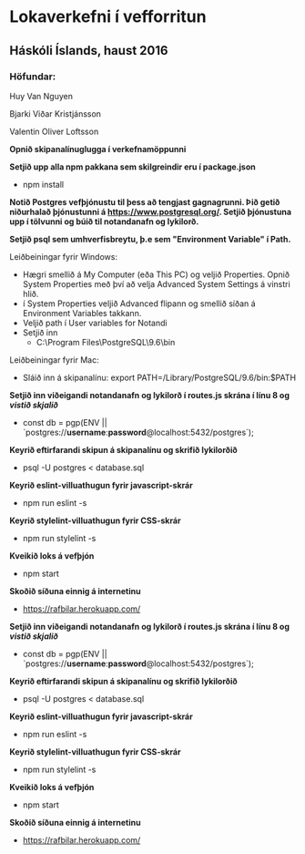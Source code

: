 # Lokaverkefni í vefforritun
## Háskóli Íslands, haust 2016
### Höfundar:
Huy Van Nguyen

Bjarki Viðar Kristjánsson

Valentin Oliver Loftsson

**Opnið skipanalínuglugga í verkefnamöppunni**

**Setjið upp alla npm pakkana sem skilgreindir eru í package.json**
* npm install

**Notið Postgres vefþjónustu til þess að tengjast gagnagrunni. Þið getið niðurhalað þjónustunni á https://www.postgresql.org/. Setjið þjónustuna upp í tölvunni og búið til notandanafn og lykilorð.**

**Setjið psql sem umhverfisbreytu, þ.e sem "Environment Variable" í Path.**

Leiðbeiningar fyrir Windows:
- Hægri smellið á My Computer (eða This PC) og veljið Properties. Opnið System Properties með því að velja Advanced System Settings á vinstri hlið. 
- í System Properties veljið Advanced flipann og smellið síðan á Environment Variables takkann.
- Veljið path í User variables for Notandi
- Setjið inn
  - C:\Program Files\PostgreSQL\9.6\bin

Leiðbeiningar fyrir Mac:
* Sláið inn á skipanalínu: export PATH=/Library/PostgreSQL/9.6/bin:$PATH

**Setjið inn viðeigandi notandanafn og lykilorð í routes.js skrána í línu 8 og _vistið skjalið_**
* const db = pgp(ENV || \`postgres://**username**:**password**@localhost:5432/postgres\`);

**Keyrið eftirfarandi skipun á skipanalínu og skrifið lykilorðið**
* psql -U postgres < database.sql

**Keyrið eslint-villuathugun fyrir javascript-skrár**
* npm run eslint -s

**Keyrið stylelint-villuathugun fyrir CSS-skrár**
* npm run stylelint -s

**Kveikið loks á vefþjón**
* npm start

**Skoðið síðuna einnig á internetinu**
* https://rafbilar.herokuapp.com/


**Setjið inn viðeigandi notandanafn og lykilorð í routes.js skrána í línu 8 og _vistið skjalið_**
* const db = pgp(ENV || \`postgres://**username**:**password**@localhost:5432/postgres\`);

**Keyrið eftirfarandi skipun á skipanalínu og skrifið lykilorðið**
* psql -U postgres < database.sql

**Keyrið eslint-villuathugun fyrir javascript-skrár**
* npm run eslint -s

**Keyrið stylelint-villuathugun fyrir CSS-skrár**
* npm run stylelint -s

**Kveikið loks á vefþjón**
* npm start

**Skoðið síðuna einnig á internetinu**
* https://rafbilar.herokuapp.com/
